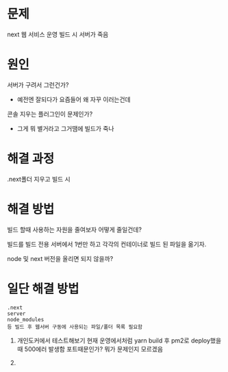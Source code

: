 # 문제

next 웹 서비스 운영 빌드 시 서버가 죽음

# 원인
서버가 구려서 그런건가?
- 예전엔 잘되다가 요즘들어 왜 자꾸 이러는건데

콘솔 지우는 플러그인이 문제인가?
- 그게 뭐 별거라고 그거땜에 빌드가 죽나

# 해결 과정
.next폴더 지우고 빌드 시 


# 해결 방법
빌드 할때 사용하는 자원을 줄여보자
	어떻게 줄일건데?

빌드를 빌드 전용 서버에서 1번만 하고 각각의 컨테이너로 빌드 된 파일을 옮기자.

node 및 next 버전을 올리면 되지 않을까?




# 일단 해결 방법
	.next
	server
	node_modules
	등 빌드 후 웹서버 구동에 사용되는 파일/폴더 목록 필요함

1. 개인도커에서 테스트해보기
		현재 운영에서처럼 yarn build 후 pm2로 deploy했을때 500에러 발생함
			포트때문인가?
			뭐가 문제인지 모르겠음
		
			
		
1. 







